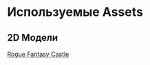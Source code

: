 # Используемые Assets
## 2D Модели
[Rogue Fantasy Castle](https://assetstore.unity.com/packages/2d/environments/rogue-fantasy-castle-164725)
